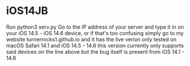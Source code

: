 # iOS14JB
Run python3 serv.py 
Go to the IP address of your server and type it in on your iOS 14.5 - iOS 14.6 device, or if that's too confusing simply go to my website
turnerrocks1.github.io and it has the live verion
only tested on macOS Safari 14.1 and iOS 14.5 - 14.6
this version currently only supports said devices on the line above
but the bug itself is present from iOS 14.1 - 14.6
